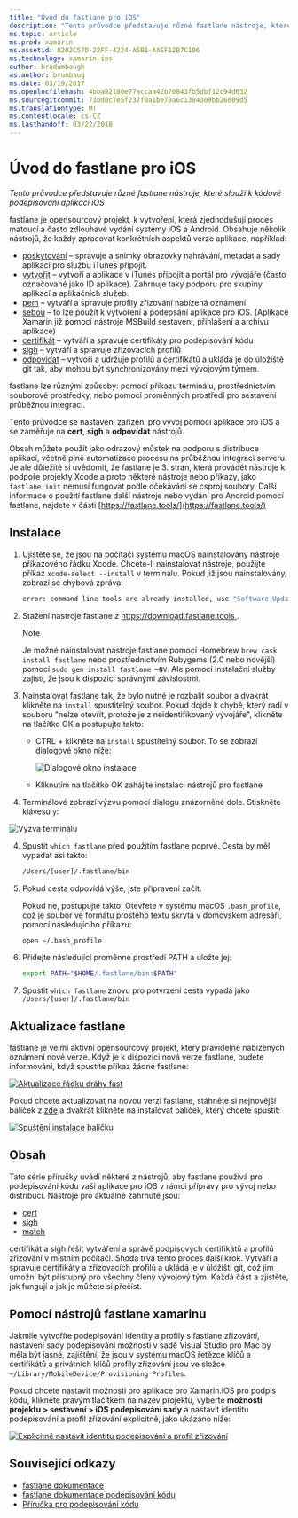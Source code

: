 ```yaml
---
title: "Úvod do fastlane pro iOS"
description: "Tento průvodce představuje různé fastlane nástroje, které slouží k kódové podepisování aplikací iOS"
ms.topic: article
ms.prod: xamarin
ms.assetid: 8202C57D-22FF-4224-A5B1-AAEF12B7C106
ms.technology: xamarin-ios
author: bradumbaugh
ms.author: brumbaug
ms.date: 03/19/2017
ms.openlocfilehash: 4bba92180e77accaa42b70843fb5dbf12c94d632
ms.sourcegitcommit: 73bd0c7e5f237f0a1be70a6c1384309bb26609d5
ms.translationtype: MT
ms.contentlocale: cs-CZ
ms.lasthandoff: 03/22/2018
---
```

# <a name="introduction-to-fastlane-for-ios"></a>Úvod do fastlane pro iOS

_Tento průvodce představuje různé fastlane nástroje, které slouží k kódové podepisování aplikací iOS_

fastlane je opensourcový projekt, k vytvoření, která zjednodušují proces matoucí a často zdlouhavé vydání systémy iOS a Android. Obsahuje několik nástrojů, že každý zpracovat konkrétních aspektů verze aplikace, například:

- [poskytování](https://github.com/fastlane/fastlane/tree/master/deliver#readme) – spravuje a snímky obrazovky nahrávání, metadat a sady aplikací pro službu iTunes připojit.
- [vytvořit](https://github.com/fastlane/fastlane/tree/master/produce#readme) – vytvoří a aplikace v iTunes připojit a portál pro vývojáře (často označované jako ID aplikace). Zahrnuje taky podporu pro skupiny aplikací a aplikačních služeb.
- [pem](https://github.com/fastlane/fastlane/tree/master/pem#readme) – vytváří a spravuje profily zřizování nabízená oznámení.
- [sebou](https://github.com/fastlane/fastlane/tree/master/gym#readme) – to lze použít k vytvoření a podepsání aplikace pro iOS. (Aplikace Xamarin již pomocí nástroje MSBuild sestavení, přihlášení a archivu aplikace)
- [certifikát](https://github.com/fastlane/fastlane/tree/master/cert#readme) – vytváří a spravuje certifikáty pro podepisování kódu 
- [sigh](https://github.com/fastlane/fastlane/tree/master/sigh#readme) – vytváří a spravuje zřizovacích profilů
- [odpovídat](https://github.com/fastlane/fastlane/tree/master/match#readme) – vytvoří a udržuje profilů a certifikátů a ukládá je do úložiště git tak, aby mohou být synchronizovány mezi vývojovým týmem.

fastlane lze různými způsoby: pomocí příkazu terminálu, prostřednictvím souborové prostředky, nebo pomocí proměnných prostředí pro sestavení průběžnou integraci. 

Tento průvodce se nastavení zařízení pro vývoj pomocí aplikace pro iOS a se zaměřuje na **cert**, **sigh** a **odpovídat** nástrojů. 

Obsah můžete použít jako odrazový můstek na podporu s distribuce aplikací, včetně plně automatizace procesu na průběžnou integraci serveru. Je ale důležité si uvědomit, že fastlane je 3. stran, která provádět nástroje k podpoře projekty Xcode a proto některé nástroje nebo příkazy, jako `fastlane init` nemusí fungovat podle očekávání se csproj soubory. Další informace o použití fastlane další nástroje nebo vydání pro Android pomocí fastlane, najdete v části [https://fastlane.tools/](https://fastlane.tools/)

<a name="Installation" />

## <a name="installation"></a>Instalace

1. Ujistěte se, že jsou na počítači systému macOS nainstalovány nástroje příkazového řádku Xcode. Chcete-li nainstalovat nástroje, použijte příkaz `xcode-select --install` v terminálu. Pokud již jsou nainstalovány, zobrazí se chybová zpráva:

    ```bash
    error: command line tools are already installed, use "Software Update" to install updates
    ```

2. Stažení nástroje fastlane z [ https://download.fastlane.tools ](https://download.fastlane.tools). 

    > [!NOTE]
    > Je možné nainstalovat nástroje fastlane pomocí Homebrew `brew cask install fastlane` nebo prostřednictvím Rubygems (2.0 nebo novější) pomocí `sudo gem install fastlane –NV`. Ale pomocí Instalační služby zajistí, že jsou k dispozici správnými závislostmi. 

3. Nainstalovat fastlane tak, že bylo nutné je rozbalit soubor a dvakrát klikněte na `install` spustitelný soubor. Pokud dojde k chybě, který radí v souboru "nelze otevřít, protože je z neidentifikovaný vývojáře", klikněte na tlačítko OK a postupujte takto:
    - CTRL + klikněte na `install` spustitelný soubor. To se zobrazí dialogové okno níže:

      ![](images/fastlane-image12.png "Dialogové okno instalace")
    
    - Kliknutím na tlačítko OK zahájíte instalaci nástrojů pro fastlane

4. Terminálové zobrazí výzvu pomocí dialogu znázorněné dole. Stiskněte klávesu `y`:

  ![](images/fastlane-image13.png "Výzva terminálu")
 
4. Spustit `which fastlane` před použitím fastlane poprvé. Cesta by měl vypadat asi takto: 

    ```bash
    /Users/[user]/.fastlane/bin
    ```

5. Pokud cesta odpovídá výše, jste připravení začít.

     Pokud ne, postupujte takto: Otevřete v systému macOS `.bash_profile`, což je soubor ve formátu prostého textu skrytá v domovském adresáři, pomocí následujícího příkazu:

    ```bash
    open ~/.bash_profile
    ```

6. Přidejte následující proměnné prostředí PATH a uložte jej: 

    ```bash
    export PATH="$HOME/.fastlane/bin:$PATH"
    ```

7.  Spustit `which fastlane` znovu pro potvrzení cesta vypadá jako `/Users/[user]/.fastlane/bin`


## <a name="updating-fastlane"></a>Aktualizace fastlane

fastlane je velmi aktivní opensourcový projekt, který pravidelně nabízených oznámení nové verze. Když je k dispozici nová verze fastlane, budete informováni, když spustíte příkaz žádné fastlane:

[![](images/fastlane-image0.png "Aktualizace řádku dráhy fast")](images/fastlane-image0.png#lightbox)


Pokud chcete aktualizovat na novou verzi fastlane, stáhněte si nejnovější balíček z [zde](https://download.fastlane.tools) a dvakrát klikněte na instalovat balíček, který chcete spustit:

[![](images/fastlane-image0a.png "Spuštění instalace balíčku")](images/fastlane-image0a.png#lightbox)


## <a name="contents"></a>Obsah

Tato série příručky uvádí některé z nástrojů, aby fastlane používá pro podepisování kódu vaší aplikace pro iOS v rámci přípravy pro vývoj nebo distribuci. Nástroje pro aktuálně zahrnuté jsou:

- [cert](~/ios/deploy-test/provisioning/fastlane/cert.md)
- [sigh](~/ios/deploy-test/provisioning/fastlane/sigh.md)
- [match](~/ios/deploy-test/provisioning/fastlane/match.md)

certifikát a sigh řešit vytváření a správě podpisových certifikátů a profilů zřizování v místním počítači. Shoda trvá tento proces další krok. Vytváří a spravuje certifikáty a zřizovacích profilů a ukládá je v úložišti git, což jim umožní být přístupný pro všechny členy vývojový tým. Každá část a zjistěte, jak fungují a jak je můžete si přečíst.

## <a name="using-fastlane-tools-with-xamarin"></a>Pomocí nástrojů fastlane xamarinu

Jakmile vytvoříte podepisování identity a profily s fastlane zřizování, nastavení sady podepisování možnosti v sadě Visual Studio pro Mac by měla být jasné, zajištění, že jsou v systému macOS řetězce klíčů a certifikátů a privátních klíčů profily zřizování jsou ve složce `~/Library/MobileDevice/Provisioning Profiles`.

Pokud chcete nastavit možnosti pro aplikace pro Xamarin.iOS pro podpis kódu, klikněte pravým tlačítkem na název projektu, vyberte **možnosti projektu > sestavení > iOS podepisování sady** a nastavit identitu podepisování a profil zřizování explicitně, jako ukázáno níže:

[![](images/fastlane-image11.png "Explicitně nastavit identitu podepisování a profil zřizování")](images/fastlane-image11.png#lightbox)

## <a name="related-links"></a>Související odkazy

- [fastlane dokumentace](https://fastlane.tools/)
- [fastlane dokumentace podepisování kódu](https://docs.fastlane.tools/codesigning/getting-started/)
- [Příručka pro podepisování kódu](https://codesigning.guide/)
